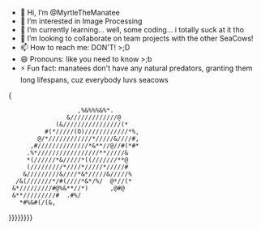 - 👋 Hi, I’m @MyrtleTheManatee
- 👀 I’m interested in Image Processing
- 🌱 I’m currently learning... well, some coding... i totally suck at it tho 
- 💞️ I’m looking to collaborate on team projects with the other SeaCows!
- 📫 How to reach me: DON'T! >;D
- 😄 Pronouns: like you need to know >;b
- ⚡ Fun fact: manatees don't have any natural predators, granting them long lifespans, cuz everybody luvs seacows                      

{
                   
                       ,%&%%%&%*.     
                    &/////////////@    
                 (&////////////////(*  
              #(*/////(O)////////////*%, 
            @/*////////////*/////&////#,
          ,#//////////////*&**//@//#(*#*
         .%*/////////////////**/////&  
         *(//////*&/////*((///////**@  
         (/////////*////*/////*/////# 
        &/////////&////*&*/////&/////% 
      /&(///////*/#(////*&*/%/  @*//(* 
     &*/////////#@%&**//*)      ,@#@   
     &**/////////#  .#%/                
       *#%&#(/(&,                                                 
}}}}}}}}

